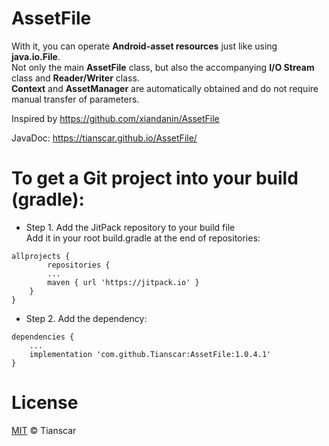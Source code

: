 # AssetFile

With it, you can operate **Android-asset resources** just like using **java.io.File**.<br/>
Not only the main **AssetFile** class, but also the accompanying **I/O Stream** class and **Reader/Writer** class.<br/>
**Context** and **AssetManager** are automatically obtained and do not require manual transfer of parameters.<br/>

Inspired by https://github.com/xiandanin/AssetFile

JavaDoc: https://tianscar.github.io/AssetFile/

# To get a Git project into your build (gradle):

* Step 1. Add the JitPack repository to your build file<br/>
Add it in your root build.gradle at the end of repositories:<br/>
```
allprojects {
        repositories {
		...
		maven { url 'https://jitpack.io' }
	}
}
```

* Step 2. Add the dependency:<br/>
```
dependencies {
	...
	implementation 'com.github.Tianscar:AssetFile:1.0.4.1'
}
```

# License
[MIT](https://github.com/Tianscar/AssetFile/blob/master/LICENSE) © Tianscar
